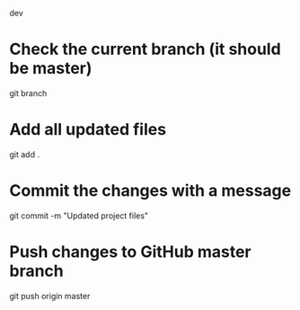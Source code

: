 dev

# Check the current branch (it should be master)
git branch

# Add all updated files
git add .

# Commit the changes with a message
git commit -m "Updated project files"

# Push changes to GitHub master branch
git push origin master
